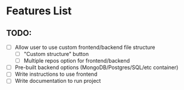 # Features List

## TODO:

- [ ] Allow user to use custom frontend/backend file structure
    - [ ] "Custom structure" button
    - [ ] Multiple repos option for frontend/backend
- [ ] Pre-built backend options (MongoDB/Postgres/SQL/etc container)
- [ ] Write instructions to use frontend
- [ ] Write documentation to run project
